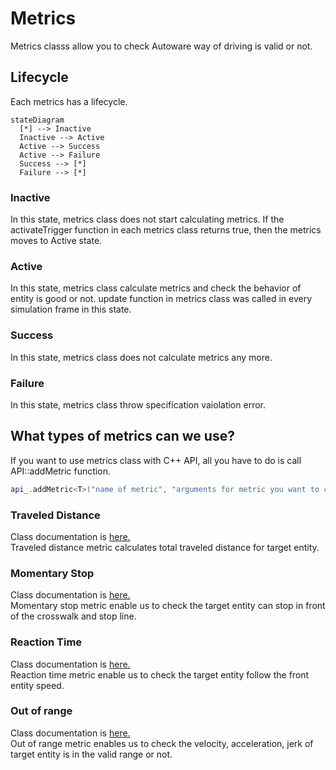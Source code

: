 # Metrics

Metrics classs allow you to check Autoware way of driving is valid or not.

## Lifecycle

Each metrics has a lifecycle.

```mermaid
stateDiagram
  [*] --> Inactive
  Inactive --> Active
  Active --> Success
  Active --> Failure
  Success --> [*]
  Failure --> [*]
```
### Inactive
In this state, metrics class does not start calculating metrics.
If the activateTrigger function in each metrics class returns true, then the metrics moves to Active state.

### Active
In this state, metrics class calculate metrics and check the behavior of entity is good or not.
update function in metrics class was called in every simulation frame in this state.

### Success
In this state, metrics class does not calculate metrics any more.

### Failure
In this state, metrics class throw specification vaiolation error.

## What types of metrics can we use?

If you want to use metrics class with C++ API, all you have to do is call API::addMetric function.

```C++
api_.addMetric<T>("name of metric", "arguments for metric you want to check" ...);
```

### Traveled Distance
Class documentation is [here.](https://tier4.github.io/scenario_simulator_v2/package/traffic_simulator/markdown/Classes/classmetrics_1_1TraveledDistanceMetric/#public-functions)  
Traveled distance metric calculates total traveled distance for target entity.

### Momentary Stop

Class documentation is [here.](https://tier4.github.io/scenario_simulator_v2/package/traffic_simulator/markdown/Classes/classmetrics_1_1MomentaryStopMetric/)  
Momentary stop metric enable us to check the target entity can stop in front of the crosswalk and stop line.

### Reaction Time
Class documentation is [here.](https://tier4.github.io/scenario_simulator_v2/package/traffic_simulator/markdown/Classes/classmetrics_1_1ReactionTimeMetric/)  
Reaction time metric enable us to check the target entity follow the front entity speed.

### Out of range
Class documentation is [here.](https://tier4.github.io/scenario_simulator_v2/package/traffic_simulator/markdown/Classes/classmetrics_1_1OutOfRangeMetric/)  
Out of range metric enables us to check the velocity, acceleration, jerk of target entity is in the valid range or not.
